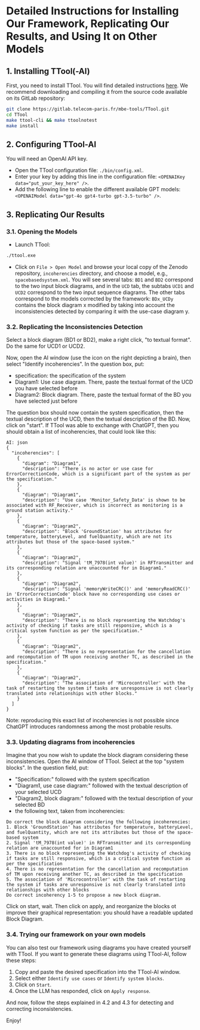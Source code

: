 # Detailed Instructions for Installing Our Framework, Replicating Our Results, and Using It on Other Models

## 1. Installing TTool(-AI)
First, you need to install TTool. You will find detailed instructions [here](https://ttool.telecom-paris.fr/installation.html). We recommend downloading and compiling it from the source code available on its GitLab repository:
```bash
git clone https://gitlab.telecom-paris.fr/mbe-tools/TTool.git
cd TTool
make ttool-cli && make ttoolnotest
make install
```

## 2. Configuring TTool-AI
You will need an OpenAI API key.
- Open the TTool configuration file: `./bin/config.xml`.
- Enter your key by adding this line in the configuration file: `<OPENAIKey data="put_your_key_here" />`.
- Add the following line to enable the different available GPT models: `<OPENAIModel data="gpt-4o gpt4-turbo gpt-3.5-turbo" />`.


## 3. Replicating Our Results

### 3.1. Opening the Models
- Launch TTool:
```bash
./ttool.exe
```
- Click on `File > Open Model` and browse your local copy of the Zenodo repository, `incoherencies` directory, and choose a model, e.g., `spacebasedsystem.xml`. You will see several tabs: `BD1` and `BD2` correspond to the two input block diagrams, and in the `UCD` tab, the subtabs `UCD1` and `UCD2` correspond to the two input sequence diagrams. The other tabs correspond to the models corrected by the framework: `BDx_UCDy` contains the block diagram x modified by taking into account the inconsistencies detected by comparing it with the use-case diagram y.

### 3.2. Replicating the Inconsistencies Detection
Select a block diagram (BD1 or BD2), make a right click, "to textual format". Do the same for UCD1 or UCD2.

Now, open the AI window (use the icon on the right depicting a brain), then select "Identify incoherencies". In the question box, put:
- specification: the specification of the system
- Diagram1: Use case diagram. There, paste the textual format of the UCD you have selected before
- Diagram2: Block diagram. There, paste the textual format of the BD you have selected just before

The question box should now contain the system specification, then the textual description of the UCD, then the textual description of the BD. Now, click on "start". If TTool was able to exchange with ChatGPT, then you should obtain a list of incoherencies, that could look like this:

```
AI: json
{
  "incoherencies": [
    {
      "diagram": "Diagram1",
      "description": "There is no actor or use case for ErrorCorrectionCode, which is a significant part of the system as per the specification."
    },
    {
      "diagram": "Diagram1",
      "description": "Use case 'Monitor_Safety_Data' is shown to be associated with RF_Receiver, which is incorrect as monitoring is a ground station activity."
    },
    {
      "diagram": "Diagram2",
      "description": "Block 'GroundStation' has attributes for temperature, batteryLevel, and fuelQuantity, which are not its attributes but those of the space-based system."
    },
    {
      "diagram": "Diagram2",
      "description": "Signal 'tM_7978(int value)' in RFTransmitter and its corresponding relation are unaccounted for in Diagram1."
    },
    {
      "diagram": "Diagram2",
      "description": "Signal 'memoryWriteCRC()' and 'memoryReadCRC()' in 'ErrorCorrectionCode' block have no corresponding use cases or activities in Diagram1."
    },
    {
      "diagram": "Diagram2",
      "description": "There is no block representing the Watchdog's activity of checking if tasks are still responsive, which is a critical system function as per the specification."
    },
    {
      "diagram": "Diagram2",
      "description": "There is no representation for the cancellation and recomputation of TM upon receiving another TC, as described in the specification."
    },
    {
      "diagram": "Diagram2",
      "description": "The association of 'Microcontroller' with the task of restarting the system if tasks are unresponsive is not clearly translated into relationships with other blocks."
    }
  ]
}
```
Note: reproducing this exact list of incoherencies is not possible since ChatGPT introduces randomness among the most probable results.


### 3.3. Updating diagrams from incoherencies

Imagine that you now wish to update the block diagram considering these inconsistencies. Open the AI window of TTool. Select at the top "system blocks". In the question field, put:
- "Specification:" followed with the system specification
- "Diagram1, use case diagram:" followed with the textual description of your selected UCD
- "Diagram2, block diagram:" followed with the textual description of your selected BD
- the following text, taken from incoherencies:
```
Do correct the block diagram considering the following incoherencies:
1. Block 'GroundStation' has attributes for temperature, batteryLevel, and fuelQuantity, which are not its attributes but those of the space-based system
2. Signal 'tM_7978(int value)' in RFTransmitter and its corresponding relation are unaccounted for in Diagram1
3. There is no block representing the Watchdog's activity of checking if tasks are still responsive, which is a critical system function as per the specification
4. There is no representation for the cancellation and recomputation of TM upon receiving another TC, as described in the specification
5. The association of 'Microcontroller' with the task of restarting the system if tasks are unresponsive is not clearly translated into relationships with other blocks
Do correct incoherency 1-5 to propose a new block diagram.

```
Click on start, wait. Then click on apply, and reorganize the blocks ot improve their graphical representation: you should have a readable updated Block Diagram.


### 3.4. Trying our framework on your own models
You can also test our framework using diagrams you have created yourself with TTool. If you want to generate these diagrams using TTool-AI, follow these steps:
1. Copy and paste the desired specification into the TTool-AI window.
2. Select either `Identify use cases` or `Identify system blocks`.
3. Click on `Start`.
4. Once the LLM has responded, click on `Apply response`.

And now, follow the steps explained in 4.2 and 4.3 for detecting and correcting inconsistencies.

Enjoy!
